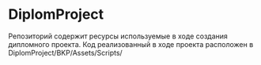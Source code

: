 # DiplomProject
Репозиторий содержит ресурсы используемые в ходе создания дипломного проекта.
Код реализованный в ходе проекта расположен в DiplomProject/BKP/Assets/Scripts/
